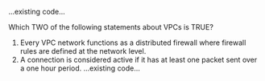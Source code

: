 ...existing code...

Which TWO of the following statements about VPCs is TRUE?

1. Every VPC network functions as a distributed firewall where firewall rules are defined at the network level.
2. A connection is considered active if it has at least one packet sent over a one hour period.
...existing code...
